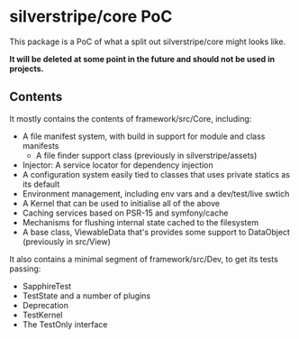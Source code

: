 # silverstripe/core PoC

This package is a PoC of what a split out silverstripe/core might looks like.

**It will be deleted at some point in the future and should not be used in projects.**

## Contents

It mostly contains the contents of framework/src/Core, including:

 * A file manifest system, with build in support for module and class manifests
   * A file finder support class (previously in silverstripe/assets)
 * Injector: A service locator for dependency injection
 * A configuration system easily tied to classes that uses private statics as its default
 * Environment management, including env vars and a dev/test/live swtich
 * A Kernel that can be used to initialise all of the above
 * Caching services based on PSR-15 and symfony/cache
 * Mechanisms for flushing internal state cached to the filesystem
 * A base class, ViewableData that's provides some support to DataObject (previously in src/View)

It also contains a minimal segment of framework/src/Dev, to get its tests passing:

 * SapphireTest
 * TestState and a number of plugins
 * Deprecation
 * TestKernel
 * The TestOnly interface